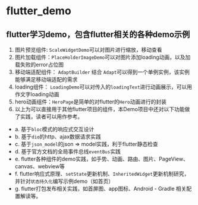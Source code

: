 # flutter_demo
## flutter学习demo，包含flutter相关的各种demo示例

1. 图片预览组件: `ScaleWidgetDemo`可以对图片进行缩放，移动查看
2. 图片加载组件：`PlaceHolderImageDemo`可以对图片添加loading动画，以及加载失败的error占位图
3. 移动端适配组件： `AdaptBuilder` 结合 `Adapt`可以得到一个单例实例，该实例能够满足移动端适配的需求
4. loading组件： `LoadingDemo`可以对传入的`loadingText`进行动画展示，可以用作文字loading动画
5. hero动画组件：`HeroPage`是简单的对flutter的`Hero`动画进行的封装
6. 以上为可以直接用于其他flutter项目的组件，本Demo项目中还对以下功能做了实践，读者可以用作参考。

- a. 基于`bloc`模式的响应式交互设计
- b. 基于`dio`的http、ajax数据请求实践
- c. 基于`json_model`的json => model实践，利于flutter静态检查
- d. 基于官方文档的全局事件总线`eventBus`实践
- e. flutter各种组件的demo实践，如手势、动画、路由、图片、PageView、canvas、webview等
- f. flutter响应式原理、`setState`更新机制、`InheritedWidget`更新机制研究，并针对`状态持久化`编写示例demo（如首页）
- g. flutter打包发布相关实践，如首屏图、app图标、Android - Gradle 相关配置解读等。